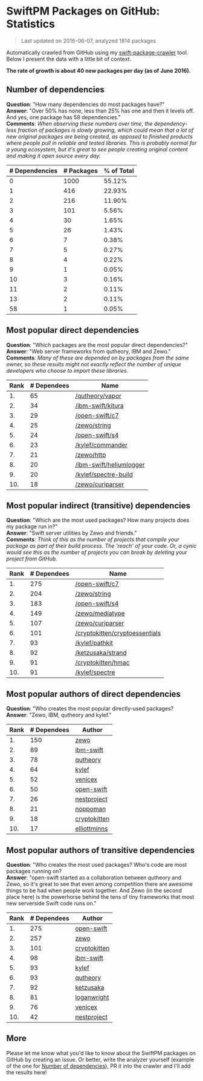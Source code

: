 
# SwiftPM Packages on GitHub: Statistics

> Last updated on 2016-06-07, analyzed 1814 packages

Automatically crawled from GitHub using my [swift-package-crawler](https://github.com/czechboy0/swift-package-crawler) tool. Below I present the data with a little bit of context.

**The rate of growth is about 40 new packages per day (as of June 2016).**

## Number of dependencies
**Question**: "How many dependencies do most packages have?"  
**Answer**: "Over 50% has none, less than 25% has one and then it levels off. And yes, one package has 58 dependencies."  
**Comments**: *When observing these numbers over time, the dependency-less fraction of packages is slowly growing, which could mean that a lot of new original packages are being created, as opposed to finished products where people pull in reliable and tested libraries. This is probably normal for a young ecosystem, but it's great to see people creating original content and making it open source every day.*

| # Dependencies | # Packages | % of Total |
| --- | --- | --- |
|   0 | 1000 | 55.12% |
|   1 | 416 | 22.93% |
|   2 | 216 | 11.90% |
|   3 | 101 |  5.56% |
|   4 |  30 |  1.65% |
|   5 |  26 |  1.43% |
|   6 |   7 |  0.38% |
|   7 |   5 |  0.27% |
|   8 |   4 |  0.22% |
|   9 |   1 |  0.05% |
|  10 |   3 |  0.16% |
|  11 |   2 |  0.11% |
|  13 |   2 |  0.11% |
|  58 |   1 |  0.05% |

## Most popular direct dependencies
**Question**: "Which packages are the most popular direct dependencies?"  
**Answer**: "Web server frameworks from qutheory, IBM and Zewo."  
**Comments**: *Many of these are depended on by packages from the same owner, so these results might not exactly reflect the number of unique developers who choose to import these libraries.*  

| Rank | # Dependees | Name |
| --- | --- | --- |
|   1. |  65 | [/qutheory/vapor](https://github.com/qutheory/vapor) |
|   2. |  34 | [/ibm-swift/kitura](https://github.com/ibm-swift/kitura) |
|   3. |  29 | [/open-swift/c7](https://github.com/open-swift/c7) |
|   4. |  25 | [/zewo/string](https://github.com/zewo/string) |
|   5. |  24 | [/open-swift/s4](https://github.com/open-swift/s4) |
|   6. |  23 | [/kylef/commander](https://github.com/kylef/commander) |
|   7. |  21 | [/zewo/http](https://github.com/zewo/http) |
|   8. |  20 | [/ibm-swift/heliumlogger](https://github.com/ibm-swift/heliumlogger) |
|   9. |  20 | [/kylef/spectre-build](https://github.com/kylef/spectre-build) |
|  10. |  18 | [/zewo/curiparser](https://github.com/zewo/curiparser) |

## Most popular indirect (transitive) dependencies
**Question**: "Which are the most used packages? How many projects does my package run in?"  
**Answer**: "Swift server utilities by Zewo and friends."  
**Comments**: *Think of this as the number of projects that compile your package as part of their build process. The 'reach' of your code. Or, a cynic would see this as the number of projects you can break by deleting your project from GitHub.*  

| Rank | # Dependees | Name |
| --- | --- | --- |
|   1. | 275 | [/open-swift/c7](https://github.com/open-swift/c7) |
|   2. | 204 | [/zewo/string](https://github.com/zewo/string) |
|   3. | 183 | [/open-swift/s4](https://github.com/open-swift/s4) |
|   4. | 149 | [/zewo/mediatype](https://github.com/zewo/mediatype) |
|   5. | 107 | [/zewo/curiparser](https://github.com/zewo/curiparser) |
|   6. | 101 | [/cryptokitten/cryptoessentials](https://github.com/cryptokitten/cryptoessentials) |
|   7. |  93 | [/kylef/pathkit](https://github.com/kylef/pathkit) |
|   8. |  92 | [/ketzusaka/strand](https://github.com/ketzusaka/strand) |
|   9. |  91 | [/cryptokitten/hmac](https://github.com/cryptokitten/hmac) |
|  10. |  91 | [/kylef/spectre](https://github.com/kylef/spectre) |

## Most popular authors of direct dependencies
**Question**: "Who creates the most popular directly-used packages?  
**Answer**: "Zewo, IBM, qutheory and kylef."    

| Rank | # Dependees | Author |
| --- | --- | --- |
|   1. | 150 | [zewo](https://github.com/zewo) |
|   2. |  89 | [ibm-swift](https://github.com/ibm-swift) |
|   3. |  78 | [qutheory](https://github.com/qutheory) |
|   4. |  64 | [kylef](https://github.com/kylef) |
|   5. |  52 | [venicex](https://github.com/venicex) |
|   6. |  50 | [open-swift](https://github.com/open-swift) |
|   7. |  26 | [nestproject](https://github.com/nestproject) |
|   8. |  21 | [noppoman](https://github.com/noppoman) |
|   9. |  18 | [cryptokitten](https://github.com/cryptokitten) |
|  10. |  17 | [elliottminns](https://github.com/elliottminns) |

## Most popular authors of transitive dependencies
**Question**: "Who creates the most used packages? Who's code are most packages running on?  
**Answer**: "open-swift started as a collaboration between qutheory and Zewo, so it's great to see that even among competition there are awesome things to be had when people work together. And Zewo (in the second place here) is the powerhorse behind the tens of tiny frameworks that most new serverside Swift code runs on."    

| Rank | # Dependees | Author |
| --- | --- | --- |
|   1. | 275 | [open-swift](https://github.com/open-swift) |
|   2. | 257 | [zewo](https://github.com/zewo) |
|   3. | 101 | [cryptokitten](https://github.com/cryptokitten) |
|   4. |  98 | [ibm-swift](https://github.com/ibm-swift) |
|   5. |  93 | [kylef](https://github.com/kylef) |
|   6. |  93 | [qutheory](https://github.com/qutheory) |
|   7. |  92 | [ketzusaka](https://github.com/ketzusaka) |
|   8. |  81 | [loganwright](https://github.com/loganwright) |
|   9. |  76 | [venicex](https://github.com/venicex) |
|  10. |  42 | [nestproject](https://github.com/nestproject) |

## More
Please let me know what you'd like to know about the SwiftPM packages on GitHub by creating an issue. Or better, write the analyzer yourself (example of the one for [Number of dependencies](https://github.com/czechboy0/swift-package-crawler/blob/master/Sources/AnalyzerLib/DependencyTrees.swift)), PR it into the crawler and I'll add the results here!
